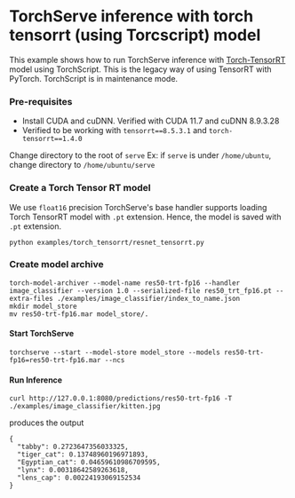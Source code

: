 # TorchServe inference with torch tensorrt (using Torcscript) model

This example shows how to run TorchServe inference with [Torch-TensorRT](https://github.com/pytorch/TensorRT) model using TorchScript. This is the legacy way of using TensorRT with PyTorch. TorchScript is in maintenance mode.

### Pre-requisites

- Install CUDA and cuDNN. Verified with CUDA 11.7 and cuDNN 8.9.3.28
- Verified to be working with `tensorrt==8.5.3.1` and `torch-tensorrt==1.4.0`

Change directory to the root of `serve`
Ex: if `serve` is under `/home/ubuntu`, change directory to `/home/ubuntu/serve`


### Create a Torch Tensor RT model

We use `float16` precision
TorchServe's base handler supports loading Torch TensorRT model with `.pt` extension. Hence, the model is saved with `.pt` extension.

```
python examples/torch_tensorrt/resnet_tensorrt.py
```

### Create model archive

```
torch-model-archiver --model-name res50-trt-fp16 --handler image_classifier --version 1.0 --serialized-file res50_trt_fp16.pt --extra-files ./examples/image_classifier/index_to_name.json
mkdir model_store
mv res50-trt-fp16.mar model_store/.
```

#### Start TorchServe
```
torchserve --start --model-store model_store --models res50-trt-fp16=res50-trt-fp16.mar --ncs
```

#### Run Inference

```
curl http://127.0.0.1:8080/predictions/res50-trt-fp16 -T ./examples/image_classifier/kitten.jpg
```

produces the output

```
{
  "tabby": 0.2723647356033325,
  "tiger_cat": 0.13748960196971893,
  "Egyptian_cat": 0.04659610986709595,
  "lynx": 0.00318642589263618,
  "lens_cap": 0.00224193069152534
}
```
